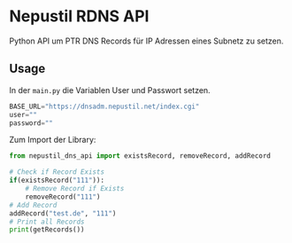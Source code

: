# Nepustil RDNS API
Python API um PTR DNS Records für IP Adressen eines Subnetz zu setzen.

## Usage
In der `main.py` die Variablen User und Passwort setzen.
```python
BASE_URL="https://dnsadm.nepustil.net/index.cgi"
user=""
password=""
```

Zum Import der Library:
```python
from nepustil_dns_api import existsRecord, removeRecord, addRecord

# Check if Record Exists
if(existsRecord("111")):
    # Remove Record if Exists
    removeRecord("111")
# Add Record
addRecord("test.de", "111")
# Print all Records
print(getRecords())
```